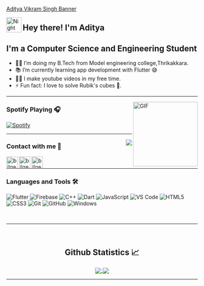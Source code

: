 [Aditya Vikram Singh Banner](https://media-exp1.licdn.com/dms/image/C5603AQFJGVyMOcEIFA/profile-displayphoto-shrink_400_400/0/1621190541443?e=1627516800&v=beta&t=yybgnZwdGaULU6jgXwX7XwcRj2sZSGIeAzGa20HKJK0)

<img alt="Night Coding" src="./assets/Hand%20Wave.gif" width='40' align="left"/><h2>Hey there! I'm Aditya</h2>




## I'm a Computer Science and Engineering Student  

- 👨‍💻 I’m doing my B.Tech from Model engineering college,Thrikakkara.
- 📚 I’m currently learning app development with Flutter 😅
- 💪🏼 I make youtube videos in my free time.
- ⚡ Fun fact: I love to solve Rubik's cubes 🎱.

---

<img align="right" alt="GIF" height="170px" src="https://media.giphy.com/media/J5B1Y8QZnzXXbLQIBu/giphy.gif" />

### Spotify Playing 🎧

[![Spotify](https://novatorem.bgstatic.vercel.app/api/spotify)](https://open.spotify.com/user/11153360645)


---

<img align="right" src="http://estruyf-github.azurewebsites.net/api/VisitorHit?user=Bgstatic&repo=Bgstatic&countColorcountColor&countColor=%237B1E7B"/>

### Contact with me 📝

[<img align="left" alt="bilgehangecici | LinkedIn" height="30px" src="https://www.flaticon.com/svg/static/icons/svg/725/725337.svg"/>][linkedin]
[<img align="left" alt="bilgehangecici | Instagram" height="30px" src="https://image.flaticon.com/icons/svg/725/725278.svg" />][instagram]
[<img align="left" alt="bilgehangecici | Spotify" height="30px" src="https://www.flaticon.com/svg/static/icons/svg/725/725281.svg" />][Spotify]

<br />

---

### Languages and Tools 🛠 

![Flutter](https://img.shields.io/badge/-Flutter-%23CC6699?style=flat-square&logo=flutter&logoColor=ffffff)
![Firebase](https://img.shields.io/badge/-Firebase-FFCA28?style=flat-square&logo=firebase&logoColor=ffffff)
![C++](http://img.shields.io/badge/-C++-A8B9CC?style=flat-square&logo=c++&logoColor=ffffff)
![Dart](https://img.shields.io/badge/-Dart-61DAFB?style=flat-square&logo=dart&logoColor=ffffff)
![JavaScript](https://img.shields.io/badge/-JavaScript-%23F7DF1C?style=flat-square&logo=javascript&logoColor=000000&labelColor=%23F7DF1C&color=%23FFCE5A)
![VS Code](http://img.shields.io/badge/-VS%20Code-007ACC?style=flat-square&logo=visual-studio-code&logoColor=ffffff)
![HTML5](https://img.shields.io/badge/-HTML5-%23E44D27?style=flat-square&logo=html5&logoColor=ffffff)
![CSS3](https://img.shields.io/badge/-CSS3-%231572B6?style=flat-square&logo=css3)
![Git](https://img.shields.io/badge/-Git-%23F05032?style=flat-square&logo=git&logoColor=%23ffffff)
![GitHub](https://img.shields.io/badge/-GitHub-181717?style=flat-square&logo=github)
![Windows](http://img.shields.io/badge/-Windows-0078D6?style=flat-square&logo=windows&logoColor=ffffff)


<br/>

---

<br/>

  <h2 align="center"> Github Statistics 📈 </h2>
  
  <div align="center"> 
     <a href="">
      <img align="center" src="https://github-readme-stats-sigma-five.vercel.app/api?username=weberstills&show_icons=true&include_all_commits=true&count_private=true&theme=react&line_height=40" />
    </a>
    <a href="">
      <img align="center" src="https://github-readme-stats.vercel.app/api/top-langs/?username=weberstills&theme=react&line_height=40&hide=css"/>
    </a>
</div

<br/>

---


[instagram]: https://www.instagram.com/weberstills/
[linkedin]: https://www.linkedin.com/in/adamoommenjacob/
[Spotify]: https://open.spotify.com/track/2dqqDKp2LRm1MsyqxWeRIO?si=754036734852420e
